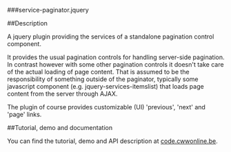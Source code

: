 ###service-paginator.jquery

##Description

A jquery plugin providing the services of a standalone pagination control component.

It provides the usual pagination controls for handling server-side pagination. In contrast however
with some other pagination controls it doesn't take care of the actual loading of page content.
That is assumed to be the responsibility of something outside of the paginator, typically some
javascript component (e.g. jquery-services-itemslist) that loads page content from the server through AJAX.

The plugin of course provides customizable (UI) 'previous', 'next' and 'page' links.

##Tutorial, demo and documentation

You can find the tutorial, demo and API description at [code.cwwonline.be](http://code.cwwonline.be/jqueryservicespaginator).
